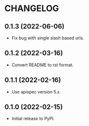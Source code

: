 # CHANGELOG


## 0.1.3 (2022-06-06)

* Fix bug with single slash based urls.

## 0.1.2 (2022-03-16)

* Convert README to rst format.

## 0.1.1 (2022-02-16)

* Use apispec version 5.x.

## 0.1.0 (2022-02-15)

* Initial release to PyPI.
